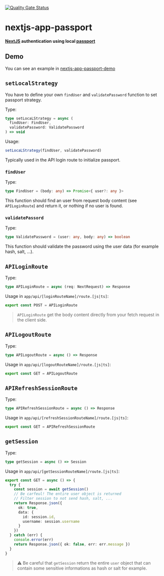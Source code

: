 [![Quality Gate Status](https://sonarcloud.io/api/project_badges/measure?project=2LTech_nextjs-app-passport&metric=alert_status)](https://sonarcloud.io/summary/new_code?id=2LTech_nextjs-app-passport)

# nextjs-app-passport

**[NextJS](https://nextjs.org/) authentication using local [passport](https://www.passportjs.org/)**

## Demo

You can see an example in [nextjs-app-passport-demo](https://github.com/2LTech/nextjs-app-passport-demo)

## `setLocalStrategy`

You have to define your own `findUser` and `validatePassword` function to set passport strategy.

Type:

```typescript
type setLocaLStrategy = async (
  findUser: FindUser,
  validatePassword: ValidatePassword
) => void
```

Usage:

```typescript
setLocaLStrategy(findUser, validatePassword)
```

Typically used in the API login route to initialize passport.

### `findUser`

Type:

```typescript
type FindUser = (body: any) => Promise<{ user?: any }>
```

This function should find an user from request body content (see `APILoginRoute`) and return it, or nothing if no user is found.

### `validatePassord`

Type:

```typescript
type ValidatePassword = (user: any, body: any) => boolean
```

This function should validate the password using the user data (for example hash, salt, ...).

## `APILoginRoute`

Type:

```typescript
type APILoginRoute = async (req: NextRequest) => Response
```

Usage in `app/api/[loginRouteName]/route.[js|ts]`:

```typescript
export const POST = APILoginRoute
```

> `APILoginRoute` get the body content directly from your fetch request in the client side.

## `APILogoutRoute`

Type:

```typescript
type APILogoutRoute = async () => Response
```

Usage in `app/api/[logoutRouteName]/route.[js|ts]`:

```typescript
export const GET = APILogoutRoute
```

## `APIRefreshSessionRoute`

Type:

```typescript
type APIRefreshSessionRoute = async () => Response
```

Usage in `app/api/[refreshSessionRouteName]/route.[js|ts]`:

```typescript
export const GET = APIRefreshSessionRoute
```

## `getSession`

Type:

```typescript
type getSession = async () => Session
```

Usage in `app/api/[getSessionRouteName]/route.[js|ts]`:

```typescript
export const GET = async () => {
  try {
    const session = await getSession()
    // Be carfeul! The entire user object is returned
    // Filter session to not send hash, salt, ...
    return Response.json({
      ok: true,
      data: {
        id: session.id,
        username: session.username
      }
    })
  } catch (err) {
    console.error(err)
    return Response.json({ ok: false, err: err.message })
  }
}
```

> :warning: Be careful that `getSession` return the entire `user` object that can contain some sensitive informations as hash or salt for example.
